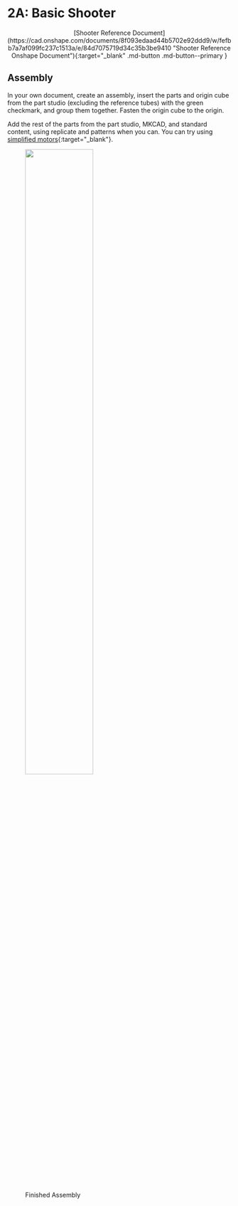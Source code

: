 # 2A: Basic Shooter

<center>[Shooter Reference Document](https://cad.onshape.com/documents/8f093edaad44b5702e92ddd9/w/fefbb7a7af099fc237c1513a/e/84d7075719d34c35b3be9410 "Shooter Reference Onshape Document"){:target="_blank" .md-button .md-button--primary }</center>

## Assembly

In your own document, create an assembly, insert the parts and origin cube from the part studio (excluding the reference tubes) with the green checkmark, and group them together. Fasten the origin cube to the origin. 

Add the rest of the parts from the part studio, MKCAD, and standard content, using replicate and patterns when you can. You can try using [simplified motors](https://cad.onshape.com/documents/6df614f3562416a3f9d98607/w/4e6feba12e09e298d8220fdc/e/7c565c28856cdb62e8b20117 "Simplified Motors Onshape Document"){:target="_blank"}.

<figure>
    <img src="\img\learning-course\stage2-shooter\Shooter Assembly.webp" style="width:60%">
    <figcaption>Finished Assembly</figcaption>
</figure>

<br>